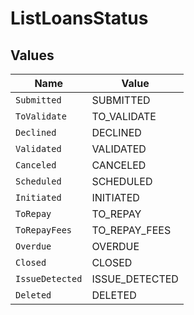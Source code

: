 # ListLoansStatus


## Values

| Name            | Value           |
| --------------- | --------------- |
| `Submitted`     | SUBMITTED       |
| `ToValidate`    | TO_VALIDATE     |
| `Declined`      | DECLINED        |
| `Validated`     | VALIDATED       |
| `Canceled`      | CANCELED        |
| `Scheduled`     | SCHEDULED       |
| `Initiated`     | INITIATED       |
| `ToRepay`       | TO_REPAY        |
| `ToRepayFees`   | TO_REPAY_FEES   |
| `Overdue`       | OVERDUE         |
| `Closed`        | CLOSED          |
| `IssueDetected` | ISSUE_DETECTED  |
| `Deleted`       | DELETED         |